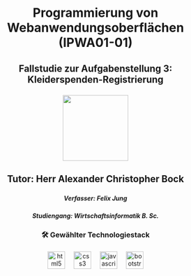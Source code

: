 <h1 align="center">Programmierung von Webanwendungsoberflächen (IPWA01-01)</h1>

###

<h2 align="center">Fallstudie zur Aufgabenstellung 3: Kleiderspenden-Registrierung</h2>

###

<div align="center">
  <img height="150" src="https://i.imgur.com/C6BJKhH.png"  />
</div>

###

<h2 align="center">Tutor: Herr Alexander Christopher Bock</h2>

###

<h5 align="center">Verfasser: Felix Jung</h5>

###

<h5 align="center">Studiengang: Wirtschaftsinformatik B. Sc.</h5>

###

<h3 align="center">🛠 Gewählter Technologiestack</h3>

###

<div align="center">
  <img src="https://cdn.jsdelivr.net/gh/devicons/devicon/icons/html5/html5-original.svg" height="40" alt="html5 logo"  />
  <img width="12" />
  <img src="https://cdn.jsdelivr.net/gh/devicons/devicon/icons/css3/css3-original.svg" height="40" alt="css3 logo"  />
  <img width="12" />
  <img src="https://cdn.jsdelivr.net/gh/devicons/devicon/icons/javascript/javascript-original.svg" height="40" alt="javascript logo"  />
  <img width="12" />
  <img src="https://cdn.jsdelivr.net/gh/devicons/devicon/icons/bootstrap/bootstrap-original.svg" height="40" alt="bootstrap logo"  />
</div>

###